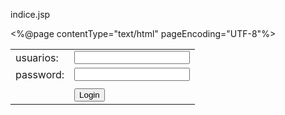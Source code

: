 indice.jsp

<%@page contentType="text/html" pageEncoding="UTF-8"%>
<!DOCTYPE html>
<html>
   <head>
      <meta charset="UTF-8">
      <title>Pagina de inicio</title>
      <script src="https://www.google.com/recaptcha/api.js"></script>
   </head>
   <body>
      <form action="LoginServlet" method="post">
         <table>
            <tbody>
               <tr>
                  <td>
                     usuarios:
                  </td>
                  <td>
                     <input type="text" name="usuario">
                  </td>
               </tr>
               <tr>
                  <td>
                     password:
                  </td>
                  <td>
                     <input type="password" name="password">
                  </td>
               </tr>
               <tr>
                  <td></td>
                  <td>
                     <div class="g-recaptcha" data-sitekey="6LckCvAfAAAAAD7lwMNwRAAwxVIT5pent5XQychH"></div>
                  </td>
               </tr>
               <tr>
                  <td></td>
                  <td>
                     <input type="submit" value="Login">
                  </td>
               </tr>
            </tbody>
         </table>
      </form>
   </body>
</html>
